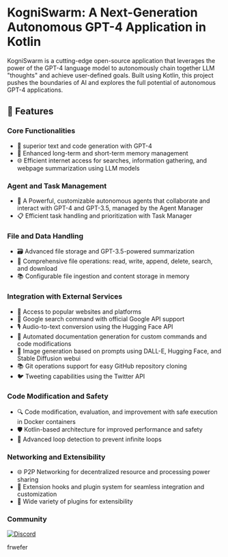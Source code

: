 # KogniSwarm: A Next-Generation Autonomous GPT-4 Application in Kotlin

KogniSwarm is a cutting-edge open-source application that leverages the power of the GPT-4 language model to autonomously chain together LLM "thoughts" and achieve user-defined goals. Built using Kotlin, this project pushes the boundaries of AI and explores the full potential of autonomous GPT-4 applications.

## 🚀 Features

### Core Functionalities
- 🧠 superior text and code generation with GPT-4
- 💾 Enhanced long-term and short-term memory management
- 🌐 Efficient internet access for searches, information gathering, and webpage summarization using LLM models

### Agent and Task Management
- 🤖 A Powerful, customizable autonomous agents that collaborate and interact with GPT-4 and GPT-3.5, managed by the Agent Manager
- 📋 Efficient task handling and prioritization with Task Manager

### File and Data Handling
- 🗃️ Advanced file storage and GPT-3.5-powered summarization
- 📁 Comprehensive file operations: read, write, append, delete, search, and download
- 📚 Configurable file ingestion and content storage in memory

### Integration with External Services
- 🔗 Access to popular websites and platforms
- 🔎 Google search command with official Google API support
- 🎙️ Audio-to-text conversion using the Hugging Face API
- 📝 Automated documentation generation for custom commands and code modifications
- 🎨 Image generation based on prompts using DALL-E, Hugging Face, and Stable Diffusion webui
- 📚 Git operations support for easy GitHub repository cloning
- 🐦 Tweeting capabilities using the Twitter API

### Code Modification and Safety
- 🔍 Code modification, evaluation, and improvement with safe execution in Docker containers
- 🛡️ Kotlin-based architecture for improved performance and safety
- 🔁 Advanced loop detection to prevent infinite loops

### Networking and Extensibility
- 🌐 P2P Networking for decentralized resource and processing power sharing
- 🎣 Extension hooks and plugin system for seamless integration and customization
- 🔌 Wide variety of plugins for extensibility

### Community

[![Discord](https://img.shields.io/badge/Discord-Join%20Server-blue)](https://discord.gg/e3c5r9ZVn7)


frwefer